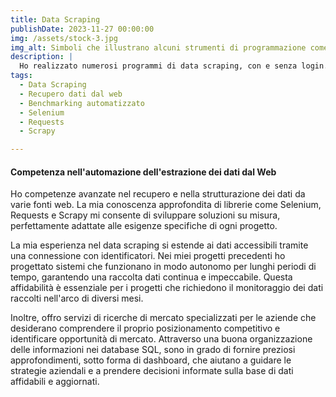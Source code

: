 ```yaml
---
title: Data Scraping
publishDate: 2023-11-27 00:00:00
img: /assets/stock-3.jpg
img_alt: Simboli che illustrano alcuni strumenti di programmazione come SQL e API.
description: |
  Ho realizzato numerosi programmi di data scraping, con e senza login.
tags:
  - Data Scraping
  - Recupero dati dal web
  - Benchmarking automatizzato
  - Selenium
  - Requests
  - Scrapy

---
```

#### Competenza nell'automazione dell'estrazione dei dati dal Web

Ho competenze avanzate nel recupero e nella strutturazione dei dati da varie fonti web. La mia conoscenza approfondita di librerie come Selenium, Requests e Scrapy mi consente di sviluppare soluzioni su misura, perfettamente adattate alle esigenze specifiche di ogni progetto.

La mia esperienza nel data scraping si estende ai dati accessibili tramite una connessione con identificatori. Nei miei progetti precedenti ho progettato sistemi che funzionano in modo autonomo per lunghi periodi di tempo, garantendo una raccolta dati continua e impeccabile. Questa affidabilità è essenziale per i progetti che richiedono il monitoraggio dei dati raccolti nell'arco di diversi mesi.

Inoltre, offro servizi di ricerche di mercato specializzati per le aziende che desiderano comprendere il proprio posizionamento competitivo e identificare opportunità di mercato. Attraverso una buona organizzazione delle informazioni nei database SQL, sono in grado di fornire preziosi approfondimenti, sotto forma di dashboard, che aiutano a guidare le strategie aziendali e a prendere decisioni informate sulla base di dati affidabili e aggiornati.
